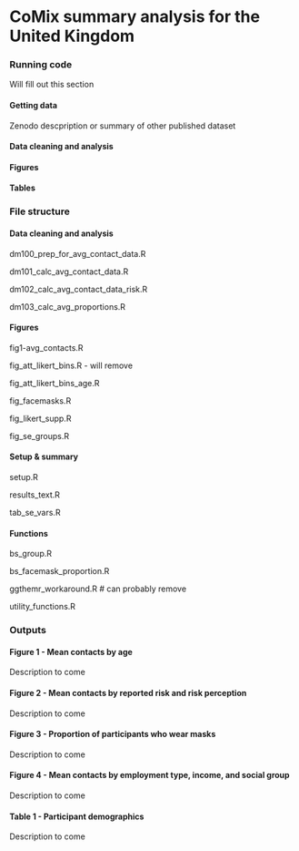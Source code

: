 # CoMix summary analysis for the United Kingdom

### Running code

Will fill out this section

#### Getting data

Zenodo descpription or summary of other published dataset

#### Data cleaning and analysis

#### Figures

#### Tables

### File structure

#### Data cleaning and analysis

dm100_prep_for_avg_contact_data.R

dm101_calc_avg_contact_data.R      

dm102_calc_avg_contact_data_risk.R

dm103_calc_avg_proportions.R         


#### Figures

fig1-avg_contacts.R

fig_att_likert_bins.R   - will remove 

fig_att_likert_bins_age.R

fig_facemasks.R

fig_likert_supp.R

fig_se_groups.R



#### Setup & summary

setup.R 

results_text.R 

tab_se_vars.R 



#### Functions

bs_group.R 

bs_facemask_proportion.R    

ggthemr_workaround.R # can probably remove

utility_functions.R 


### Outputs

#### Figure 1 - Mean contacts by age

Description to come

#### Figure 2 - Mean contacts by reported risk and risk perception

Description to come

#### Figure 3 - Proportion of participants who wear masks

Description to come

#### Figure 4 - Mean contacts by employment type, income, and social group

Description to come

#### Table 1 - Participant demographics

Description to come